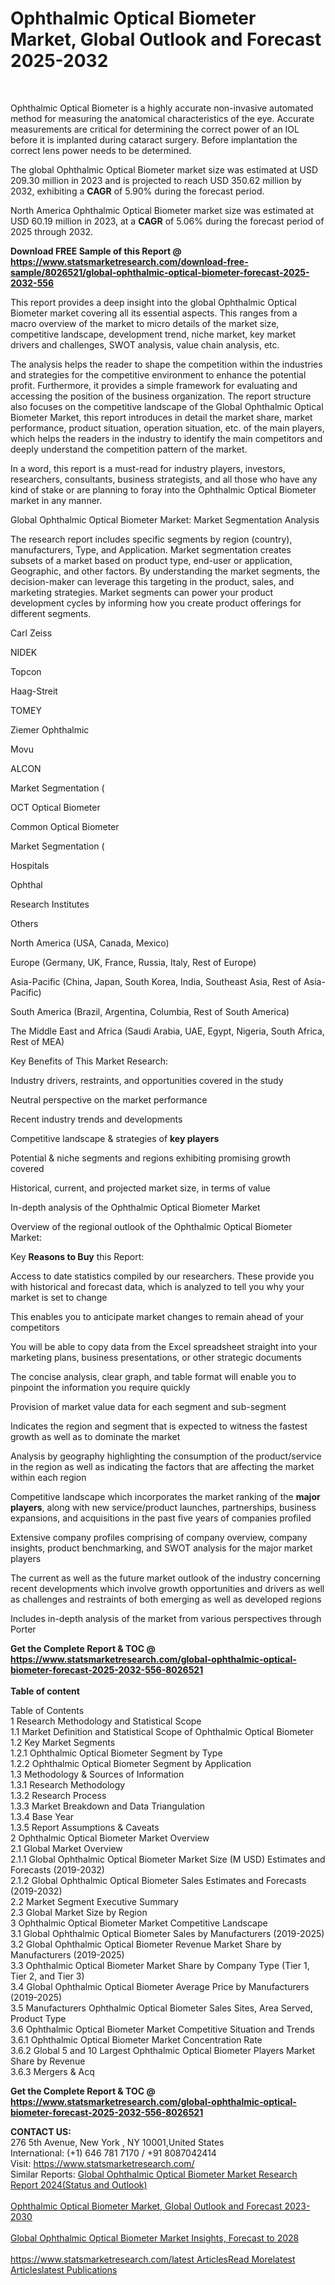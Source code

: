 <h1>Ophthalmic Optical Biometer Market, Global Outlook and Forecast 2025-2032</h1><br/><p>Ophthalmic Optical Biometer is a highly accurate non-invasive automated method for measuring the anatomical characteristics of the eye. Accurate measurements are critical for determining the correct power of an IOL before it is implanted during cataract surgery. Before implantation the correct lens power needs to be determined.</p><p>The global Ophthalmic Optical Biometer market size was estimated at USD 209.30 million in 2023 and is projected to reach USD 350.62 million by 2032, exhibiting a <strong>CAGR</strong> of 5.90% during the forecast period.</p><p>North America Ophthalmic Optical Biometer market size was estimated at USD 60.19 million in 2023, at a <strong>CAGR</strong> of 5.06% during the forecast period of 2025 through 2032.</p><p><strong>Download FREE Sample of this Report @ <a href="https://www.statsmarketresearch.com/download-free-sample/8026521/global-ophthalmic-optical-biometer-forecast-2025-2032-556">https://www.statsmarketresearch.com/download-free-sample/8026521/global-ophthalmic-optical-biometer-forecast-2025-2032-556</a></strong></p><p>This report provides a deep insight into the global Ophthalmic Optical Biometer market covering all its essential aspects. This ranges from a macro overview of the market to micro details of the market size, competitive landscape, development trend, niche market, key market drivers and challenges, SWOT analysis, value chain analysis, etc.</p><p>The analysis helps the reader to shape the competition within the industries and strategies for the competitive environment to enhance the potential profit. Furthermore, it provides a simple framework for evaluating and accessing the position of the business organization. The report structure also focuses on the competitive landscape of the Global Ophthalmic Optical Biometer Market, this report introduces in detail the market share, market performance, product situation, operation situation, etc. of the main players, which helps the readers in the industry to identify the main competitors and deeply understand the competition pattern of the market.</p><p>In a word, this report is a must-read for industry players, investors, researchers, consultants, business strategists, and all those who have any kind of stake or are planning to foray into the Ophthalmic Optical Biometer market in any manner.</p><p>Global Ophthalmic Optical Biometer Market: Market Segmentation Analysis</p><p>The research report includes specific segments by region (country), manufacturers, Type, and Application. Market segmentation creates subsets of a market based on product type, end-user or application, Geographic, and other factors. By understanding the market segments, the decision-maker can leverage this targeting in the product, sales, and marketing strategies. Market segments can power your product development cycles by informing how you create product offerings for different segments.</p><p>Carl Zeiss</p><p>NIDEK</p><p>Topcon</p><p>Haag-Streit</p><p>TOMEY</p><p>Ziemer Ophthalmic</p><p>Movu</p><p>ALCON</p><p>Market Segmentation (</p><p>OCT Optical Biometer</p><p>Common Optical Biometer</p><p>Market Segmentation (</p><p>Hospitals</p><p>Ophthal</p><p>Research Institutes</p><p>Others</p><p>North America (USA, Canada, Mexico)</p><p>Europe (Germany, UK, France, Russia, Italy, Rest of Europe)</p><p>Asia-Pacific (China, Japan, South Korea, India, Southeast Asia, Rest of Asia-Pacific)</p><p>South America (Brazil, Argentina, Columbia, Rest of South America)</p><p>The Middle East and Africa (Saudi Arabia, UAE, Egypt, Nigeria, South Africa, Rest of MEA)</p><p>Key Benefits of This Market Research:</p><p>Industry drivers, restraints, and opportunities covered in the study</p><p>Neutral perspective on the market performance</p><p>Recent industry trends and developments</p><p>Competitive landscape & strategies of <strong>key players</strong></p><p>Potential & niche segments and regions exhibiting promising growth covered</p><p>Historical, current, and projected market size, in terms of value</p><p>In-depth analysis of the Ophthalmic Optical Biometer Market</p><p>Overview of the regional outlook of the Ophthalmic Optical Biometer Market:</p><p>Key <strong>Reasons to Buy</strong> this Report:</p><p>Access to date statistics compiled by our researchers. These provide you with historical and forecast data, which is analyzed to tell you why your market is set to change</p><p>This enables you to anticipate market changes to remain ahead of your competitors</p><p>You will be able to copy data from the Excel spreadsheet straight into your marketing plans, business presentations, or other strategic documents</p><p>The concise analysis, clear graph, and table format will enable you to pinpoint the information you require quickly</p><p>Provision of market value data for each segment and sub-segment</p><p>Indicates the region and segment that is expected to witness the fastest growth as well as to dominate the market</p><p>Analysis by geography highlighting the consumption of the product/service in the region as well as indicating the factors that are affecting the market within each region</p><p>Competitive landscape which incorporates the market ranking of the <strong>major players</strong>, along with new service/product launches, partnerships, business expansions, and acquisitions in the past five years of companies profiled</p><p>Extensive company profiles comprising of company overview, company insights, product benchmarking, and SWOT analysis for the major market players</p><p>The current as well as the future market outlook of the industry concerning recent developments which involve growth opportunities and drivers as well as challenges and restraints of both emerging as well as developed regions</p><p>Includes in-depth analysis of the market from various perspectives through Porter</p><div><b>Get the Complete Report & TOC @ <a href="https://www.statsmarketresearch.com/global-ophthalmic-optical-biometer-forecast-2025-2032-556-8026521">https://www.statsmarketresearch.com/global-ophthalmic-optical-biometer-forecast-2025-2032-556-8026521</a></b></div><br><b>Table of content</b><p>Table of Contents<br />1 Research Methodology and Statistical Scope<br />1.1 Market Definition and Statistical Scope of Ophthalmic Optical Biometer<br />1.2 Key Market Segments<br />1.2.1 Ophthalmic Optical Biometer Segment by Type<br />1.2.2 Ophthalmic Optical Biometer Segment by Application<br />1.3 Methodology & Sources of Information<br />1.3.1 Research Methodology<br />1.3.2 Research Process<br />1.3.3 Market Breakdown and Data Triangulation<br />1.3.4 Base Year<br />1.3.5 Report Assumptions & Caveats<br />2 Ophthalmic Optical Biometer Market Overview<br />2.1 Global Market Overview<br />2.1.1 Global Ophthalmic Optical Biometer Market Size (M USD) Estimates and Forecasts (2019-2032)<br />2.1.2 Global Ophthalmic Optical Biometer Sales Estimates and Forecasts (2019-2032)<br />2.2 Market Segment Executive Summary<br />2.3 Global Market Size by Region<br />3 Ophthalmic Optical Biometer Market Competitive Landscape<br />3.1 Global Ophthalmic Optical Biometer Sales by Manufacturers (2019-2025)<br />3.2 Global Ophthalmic Optical Biometer Revenue Market Share by Manufacturers (2019-2025)<br />3.3 Ophthalmic Optical Biometer Market Share by Company Type (Tier 1, Tier 2, and Tier 3)<br />3.4 Global Ophthalmic Optical Biometer Average Price by Manufacturers (2019-2025)<br />3.5 Manufacturers Ophthalmic Optical Biometer Sales Sites, Area Served, Product Type<br />3.6 Ophthalmic Optical Biometer Market Competitive Situation and Trends<br />3.6.1 Ophthalmic Optical Biometer Market Concentration Rate<br />3.6.2 Global 5 and 10 Largest Ophthalmic Optical Biometer Players Market Share by Revenue<br />3.6.3 Mergers & Acq<br><div><b>Get the Complete Report & TOC @ <a href="https://www.statsmarketresearch.com/global-ophthalmic-optical-biometer-forecast-2025-2032-556-8026521">https://www.statsmarketresearch.com/global-ophthalmic-optical-biometer-forecast-2025-2032-556-8026521</a></b></div></p> <b>CONTACT US:</b><br>276 5th Avenue, New York , NY 10001,United States<br>International: (+1) 646 781 7170 / +91 8087042414<br>Visit: <a href="https://www.statsmarketresearch.com/">https://www.statsmarketresearch.com/</a><br>Similar Reports: <a href="https://www.statsmarketresearch.com/global-ophthalmic-optical-biometer-forecast-2025-2032-556-8026521">Global Ophthalmic Optical Biometer Market Research Report 2024(Status and Outlook)</a><br/><br/><a href="https://www.statsmarketresearch.com/global-ophthalmic-optical-biometer-forecast-2025-2032-556-8026521">Ophthalmic Optical Biometer Market, Global Outlook and Forecast 2023-2030</a><br/><br/><a href="https://www.statsmarketresearch.com/global-ophthalmic-optical-biometer-forecast-2025-2032-556-8026521">Global Ophthalmic Optical Biometer Market Insights, Forecast to 2028</a><br/><br/><a href="https://gyeongbokgung.com">https://www.statsmarketresearch.com/</a><a href="https://hallyeomaritime.com">latest Articles</a><a href="https://jingwansa.com">Read More</a><a href=https://nguoiviet.jp/">latest Articles</a><a href="https://www.intelmarketresearch.com/">latest Publications</a>